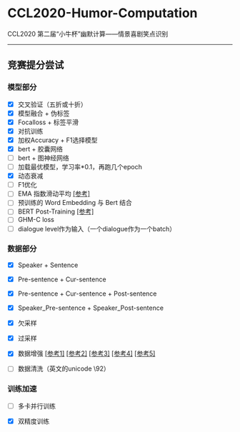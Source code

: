 # CCL2020-Humor-Computation
CCL2020 第二届“小牛杯”幽默计算——情景喜剧笑点识别

---------------

## 竞赛提分尝试

### 模型部分

- [x] 交叉验证（五折或十折）
- [x] 模型融合 + 伪标签
- [x] Focalloss + 标签平滑
- [x] 对抗训练
- [x] 加权Accuracy + F1选择模型
- [x] bert + 胶囊网络
- [ ] bert + 图神经网络
- [ ] 加载最优模型，学习率*0.1，再跑几个epoch
- [x] 动态衰减
- [ ] F1优化
- [ ] EMA 指数滑动平均 [[参考]](https://zhuanlan.zhihu.com/p/51672655?utm_source=wechat_session&utm_medium=social&utm_oi=602621868809916416)
- [ ] 预训练的 Word Embedding 与 Bert 结合
- [ ] BERT Post-Training [[参考]](https://github.com/howardhsu/BERT-for-RRC-ABSA)
- [ ] GHM-C loss
- [ ] dialogue level作为输入（一个dialogue作为一个batch）

### 数据部分 

- [x] Speaker + Sentence
- [x] Pre-sentence + Cur-sentence
- [x] Pre-sentence + Cur-sentence + Post-sentence
- [x] Speaker_Pre-sentence + Speaker_Post-sentence
- [x] 欠采样
- [x] 过采样
- [x] 数据增强 [[参考1]](https://zhuanlan.zhihu.com/p/145521255?utm_source=wechat_session&utm_medium=social&utm_oi=602621868809916416) [[参考2]](https://github.com/tongchangD/text_data_enhancement_with_LaserTagger?utm_source=wechat_session&utm_medium=social&utm_oi=602621868809916416) [[参考3]](https://github.com/QData/TextAttack) [[参考4]](https://github.com/flyingwaters/EDA-Easier-Data-Augment-for-chinese) [[参考5]](https://github.com/zhanlaoban/eda_nlp_for_Chinese)
- [ ] 数据清洗（英文的unicode \92）



### 训练加速

- [ ] 多卡并行训练
- [x] 双精度训练

